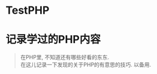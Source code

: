 # TestPHP
记录学过的PHP内容
======================


> 在PHP里, 不知道还有哪些好看的东东.  
  在这儿记录一下发现的关于PHP的有意思的技巧. 以备用.
